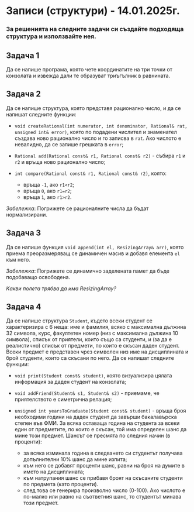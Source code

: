 # Записи (структури) - 14.01.2025г.

### За решенията на следните задачи си създайте подходяща структура и използвайте нея.

## Задача 1

Да се напише програма, която чете координатите на три точки от конзолата и извежда дали те образуват триъгълник в равнината.

## Задача 2

Да се напише структура, която представя рационално число, и да се напишат следните функции:

- `void createRational(int numerator, int denominator, Rational& rat, unsigned int& error)`, която по подадени числител и знаменател създава ново рационално число и го записва в `rat`. Ако числото е невалидно, да се запише грешката в `error`;

- `Rational add(Rational const& r1, Rational const& r2)` - събира `r1` и `r2` и връща ново рационално число;

- `int compare(Rational const& r1, Rational const& r2)`, която:
  - връща `-1`, ако `r1<r2`;
  - връща `0`, ако `r1=r2`;
  - връща `1`, ако `r1>r2`.

*Забележка*: Погрижете се рационалните числа да бъдат нормализирани.

## Задача 3

Да се напише функция `void append(int el, ResizingArray& arr)`, която приема преоразмеряващ се динамичен масив и добавя елемента `el` към него.

*Забележка*: Погрижете се динамично заделената памет да бъде подобаващо освободена.

*Какви полета трябва да има ResizingArray?*

## Задача 4

Да се напише структура `Student`, където всеки студент се характеризира с 6 неща: име и фамилия, всяко с максимална дължина 32 символа, курс, факултетен номер (низ с максимална дължина 10 символа), списък от приятели, които също са студенти, и (за да е реалистично) списък от предмети, по които е скъсан даден студент. Всеки предмет е представен чрез символен низ име на дисциплината и брой студенти, които са скъсани по него. Да се напишат следните функции:

- `void print(Student const& student)`, която визуализира цялата информация за даден студент на конзолата;

- `void addFriend(Student& s1, Student& s2)` - приемаме, че приятелството е симетрична релация;

- `unsigned int yearsToGraduate(Student const& student)` - връща броя необходими години на даден студент да завърши бакалавърска степен във ФМИ. За всяка оставаща година на студента за всеки един от предметите, по които е скъсан, той има определен шанс да мине този предмет. Шансът се пресмята по следния начин (в проценти):
  - за всяка изминала година в следването си студентът получава допълнителни 10% шанс да мине изпита; 
  - към него се добавят проценти шанс, равни на броя на думите в името на дисциплината; 
  - към натрупания шанс се прибавя броят на скъсаните студенти по предмета (като проценти). 
  - след това се генерира произволно число (0-100). Ако числото е по-малко или равно на съответния шанс, то студентът минава този предмет.
